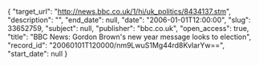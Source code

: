 {
  "target_url": "http://news.bbc.co.uk/1/hi/uk_politics/8434137.stm", 
  "description": "", 
  "end_date": null, 
  "date": "2006-01-01T12:00:00", 
  "slug": 33652759, 
  "subject": null, 
  "publisher": "bbc.co.uk", 
  "open_access": true, 
  "title": "BBC News: Gordon Brown's new year message looks to election", 
  "record_id": "20060101T120000/nm9LwuS1Mg44rd8KvIarYw==", 
  "start_date": null
}

